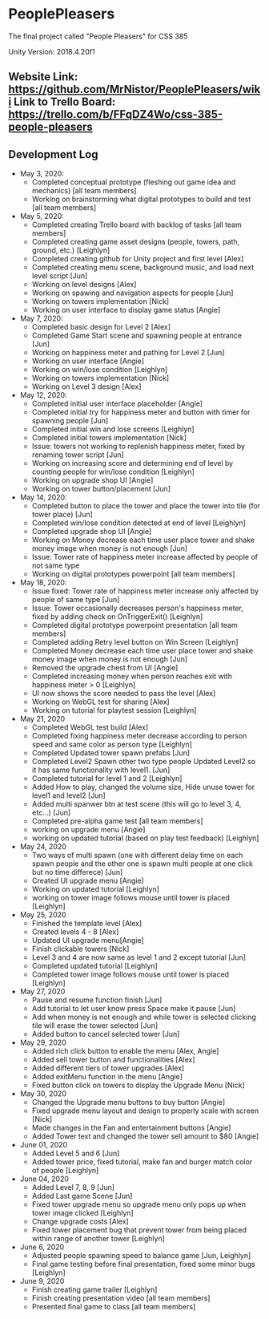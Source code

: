  # PeoplePleasers
The final project called "People Pleasers" for CSS 385

Unity Version: 2018.4.20f1

Website Link: https://github.com/MrNistor/PeoplePleasers/wiki
Link to Trello Board: https://trello.com/b/FFqDZ4Wo/css-385-people-pleasers
----------------------------
Development Log
----------------------------
- May 3, 2020:
  - Completed conceptual prototype (fleshing out game idea and mechanics) [all team members]
  - Working on brainstorming what digital prototypes to build and test [all team members]
- May 5, 2020:
  - Completed creating Trello board with backlog of tasks [all team members]
  - Completed creating game asset designs (people, towers, path, ground, etc.) [Leighlyn]
  - Completed creating github for Unity project and first level [Alex]
  - Completed creating menu scene, background music, and load next level script [Jun]
  - Working on level designs [Alex]
  - Working on spawing and navigation aspects for people [Jun]
  - Working on towers implementation [Nick]
  - Working on user interface to display game status [Angie]
- May 7, 2020:
  - Completed basic design for Level 2 [Alex]
  - Completed Game Start scene and spawning people at entrance [Jun]
  - Working on happiness meter and pathing for Level 2 [Jun]
  - Working on user interface [Angie]
  - Working on win/lose condition [Leighlyn]
  - Working on towers implementation [Nick]
  - Working on Level 3 design [Alex]
- May 12, 2020:
  - Completed initial user interface placeholder [Angie]
  - Completed initial try for happiness meter and button with timer for spawning people [Jun]
  - Completed initial win and lose screens [Leighlyn]
  - Completed initial towers implementation [Nick]
  - Issue: towers not working to replenish happiness meter, fixed by renaming tower script [Jun]
  - Working on increasing score and determining end of level by counting people for win/lose condition [Leighlyn]
  - Working on upgrade shop UI [Angie]
  - Working on tower button/placement [Jun]
- May 14, 2020:
  - Completed button to place the tower and place the tower into tile (for tower place) [Jun]
  - Completed win/lose condition detected at end of level [Leighlyn]
  - Completed upgrade shop UI [Angie]
  - Working on Money decrease each time user place tower and shake money image when money is not enough [Jun]
  - Issue: Tower rate of happiness meter increase affected by people of not same type
  - Working on digital prototypes powerpoint [all team members]
- May 18, 2020:
  - Issue fixed: Tower rate of happiness meter increase only affected by people of same type [Jun]
  - Issue: Tower occasionally decreases person's happiness meter, fixed by adding check on OnTriggerExit() [Leighlyn]
  - Completed digital prototype powerpoint presentation [all team members]
  - Completed adding Retry level button on Win Screen [Leighlyn]
  - Completed Money decrease each time user place tower and shake money image when money is not enough [Jun]
  - Removed the upgrade chest from UI [Angie]
  - Completed increasing money when person reaches exit with happiness meter > 0 [Leighlyn]
  - UI now shows the score needed to pass the level [Alex]
  - Working on WebGL test for sharing [Alex]
  - Working on tutorial for playtest session [Leighlyn]
- May 21, 2020
  - Completed WebGL test build [Alex]
  - Completed fixing happiness meter decrease according to person speed and same color as person type [Leighlyn]
  - Completed Updated tower spawn prefabs [Jun]
  - Completed Level2 Spawn other two type people Updated Level2 so it has same functionality with level1. [Jun]
  - Completed tutorial for level 1 and 2 [Leighlyn]
  - Added How to play, changed the volume size, Hide unuse tower for level1 and level2 [Jun]
  - Added multi spanwer btn at test scene (this will go to level 3, 4, etc...) [Jun]
  - Completed pre-alpha game test [all team members]
  - working on upgrade menu [Angie]
  - working on updated tutorial (based on play test feedback) [Leighlyn]
- May 24, 2020
  - Two ways of multi spawn (one with different delay time on each spawn people and the other one is spawn multi people at one click but no time differece) [Jun]
  - Created UI upgrade menu [Angie]
  - Working on updated tutorial [Leighlyn]
  - working on tower image follows mouse until tower is placed [Leighlyn]
- May 25, 2020
  - Finished the template level [Alex]
  - Created levels 4 - 8 [Alex] 
  - Updated UI upgrade menu[Angie]
  - Finish clickable towers [Nick]
  - Level 3 and 4 are now same as level 1 and 2 except tutorial [Jun]
  - Completed updated tutorial [Leighlyn]
  - Completed tower image follows mouse until tower is placed [Leighlyn]
- May 27, 2020
  - Pause and resume function finish [Jun]
  - Add tutorial to let user know press Space make it pause [Jun]
  - Add when money is not enough and while tower is selected clicking tile will erase the tower selected [Jun]
  - Added button to cancel selected tower [Jun]
- May 29, 2020
  - Added rich click button to enable the menu [Alex, Angie]
  - Added sell tower button and functionalities [Alex]
  - Added different tiers of tower upgrades [Alex]
  - Added exitMenu function in the menu [Angie]
  - Fixed button click on towers to display the Upgrade Menu [Nick]
- May 30, 2020
  - Changed the Upgrade menu buttons to buy button [Angie]
  - Fixed upgrade menu layout and design to properly scale with screen [Nick]
  - Made changes in the Fan and entertainment buttons [Angie]
  - Added Tower text and changed the tower sell amount to $80 [Angie]
- June 01, 2020
  - Added Level 5 and 6 [Jun]
  - Added tower price, fixed tutorial, make fan and burger match color of people [Leighlyn]
- June 04, 2020
  - Added Level 7, 8, 9 [Jun]
  - Added Last game Scene [Jun]
  - Fixed tower upgrade menu so upgrade menu only pops up when tower image clicked [Leighlyn]
  - Change upgrade costs [Alex]
  - Fixed tower placement bug that prevent tower from being placed within range of another tower [Leighlyn]
- June 6, 2020
  - Adjusted people spawning speed to balance game [Jun, Leighlyn]
  - Final game testing before final presentation, fixed some minor bugs [Leighlyn]
- June 9, 2020
  - Finish creating game trailer [Leighlyn]
  - Finish creating presentation video [all team members]
  - Presented final game to class [all team members]

